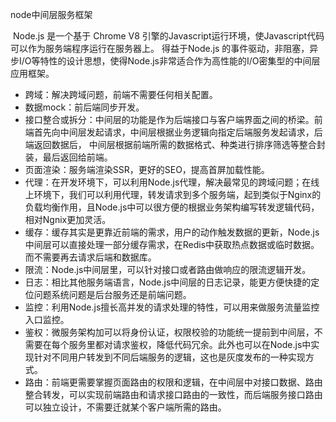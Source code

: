 node中间层服务框架

​ Node.js 是一个基于 Chrome V8 引擎的Javascript运行环境，使Javascript代码可以作为服务端程序运行在服务器上。
得益于Node.js 的事件驱动，非阻塞，异步I/O等特性的设计思想，使得Node.js非常适合作为高性能的I/O密集型的中间层应用框架。

- 跨域：解决跨域问题，前端不需要任何相关配置。
- 数据mock：前后端同步开发。
- 接口整合或拆分：中间层的功能是作为后端接口与客户端界面之间的桥梁。前端首先向中间层发起请求，中间层根据业务逻辑向指定后端服务发起请求，后端返回数据后，
       中间层根据前端所需的数据格式、种类进行排序筛选等整合封装，最后返回给前端。
- 页面渲染：服务端渲染SSR，更好的SEO，提高首屏加载性能。
- 代理：在开发环境下，可以利用Node.js代理，解决最常见的跨域问题；在线上环境下，我们可以利用代理，转发请求到多个服务端，起到类似于Nginx的负载均衡作用，且Node.js中可以很方便的根据业务架构编写转发逻辑代码，相对Ngnix更加灵活。
- 缓存：缓存其实是更靠近前端的需求，用户的动作触发数据的更新，Node.js中间层可以直接处理一部分缓存需求，在Redis中获取热点数据或临时数据。而不需要再去请求后端和数据库。
- 限流：Node.js中间层里，可以针对接口或者路由做响应的限流逻辑开发。
- 日志：相比其他服务端语言，Node.js中间层的日志记录，能更方便快捷的定位问题系统问题是后台服务还是前端问题。
- 监控：利用Node.js擅长高并发的请求处理的特性，可以用来做服务流量监控入口监控。
- 鉴权：微服务架构加可以将身份认证，权限校验的功能统一提前到中间层，不需要在每个服务里都对请求鉴权，降低代码冗余。此外也可以在Node.js中实现针对不同用户转发到不同后端服务的逻辑，这也是灰度发布的一种实现方式。
- 路由：前端更需要掌握页面路由的权限和逻辑，在中间层中对接口数据、路由整合转发，可以实现前端路由和请求接口路由的一致性，而后端服务接口路由可以独立设计，不需要迁就某个客户端所需的路由。
